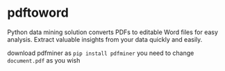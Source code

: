 # pdftoword
Python data mining solution converts PDFs to editable Word files for easy analysis. Extract valuable insights from your data quickly and easily.


download pdfminer as ```pip install pdfminer```
you need to change ```document.pdf``` as you wish
